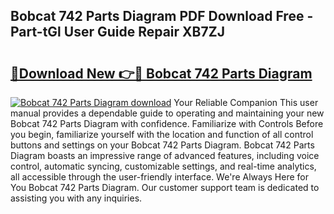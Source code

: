 ## Bobcat 742 Parts Diagram PDF Download Free - Part-tGl User Guide Repair XB7ZJ

# <h2><a href="http://dfided.blite.top/?on=Bobcat+742+Parts+Diagram">🔗Download New 👉🔴 Bobcat 742 Parts Diagram</a></h2>

[![Bobcat 742 Parts Diagram download](https://i.imgur.com/lujVjoI.png)](http://dfided.blite.top/?on=Bobcat+742+Parts+Diagram)
Your Reliable Companion This user manual provides a dependable guide to operating and maintaining your new Bobcat 742 Parts Diagram with confidence. Familiarize with Controls Before you begin, familiarize yourself with the location and function of all control buttons and settings on your Bobcat 742 Parts Diagram. Bobcat 742 Parts Diagram boasts an impressive range of advanced features, including voice control, automatic syncing, customizable settings, and real-time analytics, all accessible through the user-friendly interface. We're Always Here for You Bobcat 742 Parts Diagram. Our customer support team is dedicated to assisting you with any inquiries.
